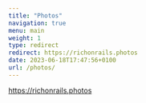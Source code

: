 ```yaml
---
title: "Photos"
navigation: true
menu: main
weight: 1
type: redirect
redirect: https://richonrails.photos
date: 2023-06-18T17:47:56+0100
url: /photos/
---
```

https://richonrails.photos
